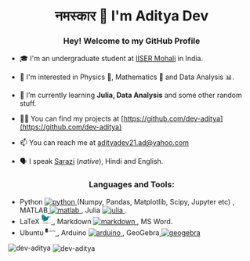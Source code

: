 <h1 align="center">नमस्कार 🙏 I'm Aditya Dev</h1>  
<h3 align="center">Hey! Welcome to my GitHub Profile</p></h3>  
  
-  🎓 I'm an undergraduate student at [IISER Mohali](https://www.iisermohali.ac.in/)  in India.

- 📜 I'm interested in Physics 🔭, Mathematics 📐 and Data Analysis 📊.

- 🌱 I’m currently learning **Julia, Data Analysis** and some other random stuff.    
  
- 👨‍💻 You can find my projects at [https://github.com/dev-aditya](https://github.com/dev-aditya)  
  
- 📫 You can reach me at <a href="mailto:adityadev21.ad@yahoo.com">adityadev21.ad@yahoo.com</a>  

- 🗣️ I speak [Sarazi](https://en.wikipedia.org/wiki/Sarazi) (_native_), Hindi and English.
 
  
<h3 align="center">Languages and Tools:</h3>  
<ul>
<li>Python <a href="https://www.python.org" target="_blank"> <img src="https://icons.iconarchive.com/icons/cornmanthe3rd/plex/256/Other-python-icon.png" alt="python" width="20" height="20"/> </a> (Numpy, Pandas, Matplotlib, Scipy, Jupyter etc) , MATLAB<a href="https://www.mathworks.com/" target="_blank"> <img src="https://raw.githubusercontent.com/simple-icons/simple-icons/master/icons/mathworks.svg" alt="matlab" width="20" height="20"/> </a> , Julia <a href="https://julialang.org/" target="_blank"> <img src="https://bs-uploads.toptal.io/blackfish-uploads/skill_page/content/logo_file/logo/6213/Julia-942f5a8daf618b991731a8182bd69985.png" alt="julia" width="20" height="20"/> </a> . </li>
  
<li> LaTeX <a href="https://www.latex-project.org/" target="_blank"> <img src="https://raw.githubusercontent.com/github/explore/80688e429a7d4ef2fca1e82350fe8e3517d3494d/topics/latex/latex.png" alt="latex" width="20" height="20"/> </a> , Markdown <a href="https://daringfireball.net/projects/markdown/" target="_blank"> <img src="https://maxcdn.icons8.com/Share/icon/Programming/markdown1600.png" alt="markdown" width="20" height="20"/> </a>, MS Word.</li>

<li>Ubuntu <a href="https://ubuntu.com/" target="_blank"> <img src="https://raw.githubusercontent.com/devicons/devicon/ac557d6ff33ff370a5db99f97aeab35ea5c67fbd/icons/ubuntu/ubuntu-plain-wordmark.svg" alt="linux" width="20" height="20"/> </a>  , Arduino  <a href="https://www.arduino.cc/" target="_blank"> <img src="https://cdn.worldvectorlogo.com/logos/arduino-1.svg" alt="arduino" width="20" height="20"/> </a>, GeoGebra<a href="https://www.geogebra.org/" target="_blank"> <img src="https://upload.wikimedia.org/wikipedia/commons/8/8e/Created_with_GeoGebra-logo.svg" alt="geogebra" width="20" height="20"/> </a> </li>
</ul>
  
<p><img align="left" src="https://github-readme-stats.vercel.app/api/top-langs?username=dev-aditya&show_icons=true&theme=algolia&locale=en&layout=compact" alt="dev-aditya" /></p>  
  
<p>&nbsp;<img align="center" src="https://github-readme-stats.vercel.app/api?username=dev-aditya&show_icons=true&locale=en&theme=algolia" alt="dev-aditya" /></p>
